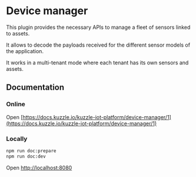 # Device manager

This plugin provides the necessary APIs to manage a fleet of sensors linked to assets.

It allows to decode the payloads received for the different sensor models of the application.

It works in a multi-tenant mode where each tenant has its own sensors and assets.

## Documentation

### Online

Open [https://docs.kuzzle.io/kuzzle-iot-platform/device-manager/1](https://docs.kuzzle.io/kuzzle-iot-platform/device-manager/1)

### Locally

```bash
npm run doc:prepare
npm run doc:dev
```

Open [http://localhost:8080](http://localhost:8080)
